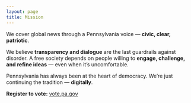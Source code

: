 ```yaml
---
layout: page
title: Mission
---
```


We cover global news through a Pennsylvania voice — **civic, clear, patriotic**.

We believe **transparency and dialogue** are the last guardrails against disorder.
A free society depends on people willing to **engage, challenge, and refine ideas** — even when it’s uncomfortable.

Pennsylvania has always been at the heart of democracy.
We’re just continuing the tradition — **digitally**.

**Register to vote:** <a href="https://vote.pa.gov" target="_blank" rel="noopener">vote.pa.gov</a>
